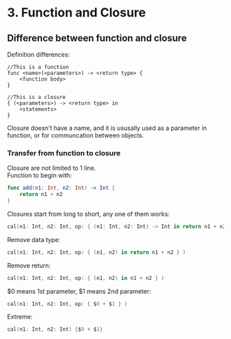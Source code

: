 # 3. Function and Closure
## Difference between function and closure
Definition differences:
```
//This is a function
func <name>(<parameters>) -> <return type> {
    <function body>
}

//This is a closure
{ (<parameters>) -> <return type> in
    <statements>
}
```
Closure doesn't have a name, and it is ususally used as a parameter in function, or for communcation between objects.
<br>

### Transfer from function to closure
Closure are not limited to 1 line. <br>
Function to begin with:
```swift
func add(n1: Int, n2: Int) -> Int {
    return n1 + n2
}
```
Closures start from long to short, any one of them works:
```swift
cal(n1: Int, n2: Int, op: { (n1: Int, n2: Int) -> Int in return n1 + n2 } )
```
Remove data type:
```swift
cal(n1: Int, n2: Int, op: { (n1, n2) in return n1 + n2 } )
```
Remove return:
```swift
cal(n1: Int, n2: Int, op: { (n1, n2) in n1 + n2 } )
```
$0 means 1st parameter, $1 means 2nd parameter:
```swift
cal(n1: Int, n2: Int, op: { $0 + $1 } )
```
Extreme:
```swift
cal(n1: Int, n2: Int) {$0 + $1}
```
<br>
